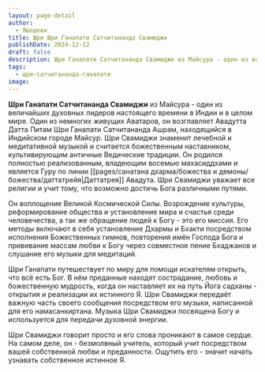 ```yaml
---
layout: page-detail
author:
  - Яшодеви
title: Шри Шри Ганапати Сатчитананда Свамиджи
publishDate: 2024-12-12
draft: false
description: Шри Ганапати Сатчитананда Свамиджи из Майсура - один из величайших духовных лидеров настоящего времени в Индии и в целом мире.
tags:
  - шри-сатчитананда-ганапати
image:
---
```

**Шри Ганапати Сатчитананда Свамиджи** из Майсура - один из величайших духовных лидеров настоящего времени в Индии и в целом мире. Один из немногих живущих Аватаров, он возглавляет Авадутта Датта Питам Шри Ганапати Сатчитананда Ашрам, находящийся в Индийском городе Майсур. Шри Свамиджи знаменит лечебной и медитативной музыкой и считается божественным наставником, культивирующим античные Ведические традиции. Он родился полностью реализованным, владеющим восемью махасиддхами и является Гуру по линии [[pages/санатана дхарма/божества и демоны/божества/даттатрейя|Даттатрея]] Авадута. Шри Свамиджи уважает все религии и учит тому, что возможно достичь Бога различными путями.   
  
Он воплощение Великой Космической Силы. Возрождение культуры, реформирование общества и установление мира и счастья среди человечества, а так же обращение людей к Богу - это его миссия. Его методы включают в себя установление Дхармы и Бхакти посредством исполнения Божественных гимнов, повторения имён Господа Бога и прививание массам любви к Богу через совместное пение Бхаджанов и слушание его музыки для медитаций.   
  
Шри Ганапати путешествует по миру для помощи искателям открыть, что всё есть Бог. В нём преданные находят сострадание, любовь и божественную мудрость, когда он наставляет их на путь Йога садханы - открытия и реализации их истинного Я. Шри Свамиджи передаёт важную часть своего сообщения посредством его музыки, написанной для его намасанкиртана. Музыка Шри Свамиджи посвящена Богу и используется для передачи духовной энергии.   
  
Шри Свамиджи говорит просто и его слова проникают в самое сердце. На самом деле, он - безмолвный учитель, который учит посредством вашей собственной любви и преданности. Ощутить его - значит начать узнавать собственное истинное Я.